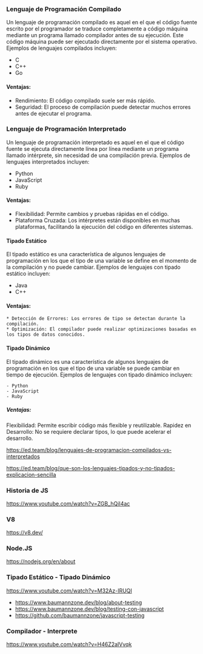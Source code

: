### Lenguaje de Programación Compilado

Un lenguaje de programación compilado es aquel en el que el código fuente escrito por el programador se traduce completamente a código máquina mediante un programa llamado compilador antes de su ejecución. Este código máquina puede ser ejecutado directamente por el sistema operativo. Ejemplos de lenguajes compilados incluyen:

- C
- C++
- Go

#### Ventajas:

 * Rendimiento: El código compilado suele ser más rápido.
 * Seguridad: El proceso de compilación puede detectar muchos errores antes de ejecutar el programa.

### Lenguaje de Programación Interpretado

Un lenguaje de programación interpretado es aquel en el que el código fuente se ejecuta directamente línea por línea mediante un programa llamado intérprete, sin necesidad de una compilación previa. Ejemplos de lenguajes interpretados incluyen:

- Python
- JavaScript
- Ruby

#### Ventajas:

 * Flexibilidad: Permite cambios y pruebas rápidas en el código.
 * Plataforma Cruzada: Los intérpretes están disponibles en muchas plataformas, facilitando la ejecución del código en diferentes sistemas.

#### Tipado Estático

El tipado estático es una característica de algunos lenguajes de programación en los que el tipo de una variable se define en el momento de la compilación y no puede cambiar. Ejemplos de lenguajes con tipado estático incluyen:

- Java
- C++

#### Ventajas:
	* Detección de Errores: Los errores de tipo se detectan durante la compilación.
	* Optimización: El compilador puede realizar optimizaciones basadas en los tipos de datos conocidos.

#### Tipado Dinámico

El tipado dinámico es una característica de algunos lenguajes de programación en los que el tipo de una variable se puede cambiar en tiempo de ejecución. Ejemplos de lenguajes con tipado dinámico incluyen:

	- Python
	- JavaScript
	- Ruby

##### Ventajas:

 Flexibilidad: Permite escribir código más flexible y reutilizable.
 Rapidez en Desarrollo: No se requiere declarar tipos, lo que puede acelerar el desarrollo.


https://ed.team/blog/lenguajes-de-programacion-compilados-vs-interpretados

https://ed.team/blog/que-son-los-lenguajes-tipados-y-no-tipados-explicacion-sencilla


### Historia de JS 
https://www.youtube.com/watch?v=ZGB_hQiI4ac

### V8 
https://v8.dev/

### Node.JS
https://nodejs.org/en/about

### Tipado Estático - Tipado Dinámico
https://www.youtube.com/watch?v=M32Az-IRUQI

- https://www.baumannzone.dev/blog/about-testing
- https://www.baumannzone.dev/blog/testing-con-javascript
- https://github.com/baumannzone/javascript-testing

### Compilador - Interprete 
https://www.youtube.com/watch?v=H46Z2aIVvqk
